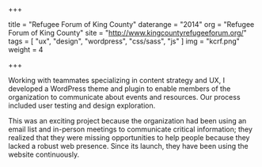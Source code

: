 +++

title = "Refugee Forum of King County"
daterange = "2014"
org = "Refugee Forum of King County"
site = "http://www.kingcountyrefugeeforum.org/"
tags = [
	"ux",
	"design",
	"wordpress",
	"css/sass",
	"js"
]
img = "kcrf.png"
weight = 4

+++

Working with teammates specializing in content strategy and UX, I developed a WordPress theme and plugin to enable members of the organization to communicate about events and resources. Our process included user testing and design exploration.

This was an exciting project because the organization had been using an email list and in-person meetings to communicate critical information; they realized that they were missing opportunities to help people because they lacked a robust web presence. Since its launch, they have been using the website continuously.